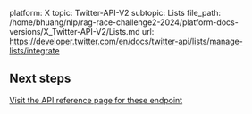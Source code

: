 platform: X
topic: Twitter-API-V2
subtopic: Lists
file_path: /home/bhuang/nlp/rag-race-challenge2-2024/platform-docs-versions/X_Twitter-API-V2/Lists.md
url: https://developer.twitter.com/en/docs/twitter-api/lists/manage-lists/integrate

## Next steps

[Visit the API reference page for these endpoint](https://developer.twitter.com/en/docs/twitter-api/lists/manage-lists/api-reference "Visit the API reference page for these endpoint")